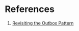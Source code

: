 
# References
1. [Revisiting the Outbox Pattern](https://www.decodable.co/blog/revisiting-the-outbox-pattern)